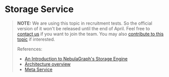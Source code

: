 # Storage Service

> **NOTE:** We are using this topic in recruitment tests. So the official version of it won't be released until the end of April. Feel free to [contact us](https://discuss.nebula-graph.io/) if you want to join the team. You may also [contribute to this topic](https://github.com/vesoft-inc/nebula-docs/tree/master/docs-2.0) if interested.
>
> References:
>
> * [An Introduction to NebulaGraph's Storage Engine](https://nebula-graph.io/posts/nebula-graph-storage-engine-overview/)
> * [Architecture overview](1.architecture-overview.md)
> * [Meta Service](2.meta-service.md)
